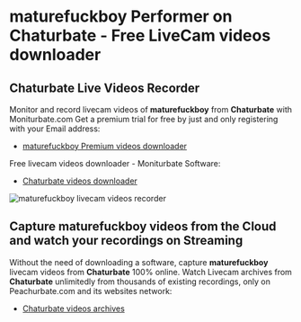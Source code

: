 # maturefuckboy Performer on Chaturbate - Free LiveCam videos downloader

## Chaturbate Live Videos Recorder

Monitor and record livecam videos of **maturefuckboy** from **Chaturbate** with Moniturbate.com
Get a premium trial for free by just and only registering with your Email address:
* [maturefuckboy Premium videos downloader](https://moniturbate.com/request-demo-licence-key.html)

Free livecam videos downloader - Moniturbate Software:
* [Chaturbate videos downloader](https://moniturbate.com/moniturbate-download-software.html)

![maturefuckboy livecam videos recorder](https://peachurnet.com/templates/moniturbate-software.png)


## Capture maturefuckboy videos from the Cloud and watch your recordings on Streaming

Without the need of downloading a software, capture **maturefuckboy** livecam videos from **Chaturbate** 100% online.
Watch Livecam archives from **Chaturbate** unlimitedly from thousands of existing recordings, only on Peachurbate.com and its websites network:
* [Chaturbate videos archives](https://peachurnet.com/)